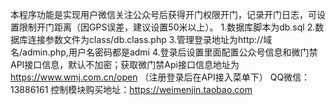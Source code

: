 ﻿本程序功能是实现用户微信关注公众号后获得开门权限开门，记录开门日志，可设置限制开门距离（因GPS误差，建议设置50米以上）。
1.数据库脚本为db.sql
2.数据库连接参数文件为class/db.class.php
3.管理登录地址为http://域名/admin.php,用户名密码都是admi
4.登录后设置里面配置公众号信息和微门禁API接口信息，默认不加密；获取微门禁Api接口信息地址为 https://www.wmj.com.cn/open
（注册登录后在API接入菜单下）
QQ微信：13886161
控制模块购买地址：https://weimenjin.taobao.com
